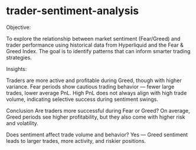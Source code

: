 
# trader-sentiment-analysis

Objective:

 To explore the relationship between  market sentiment (Fear/Greed) and trader performance using historical data from Hyperliquid and the Fear & Greed Index. The goal is to identify patterns that can inform smarter trading strategies.


Insights:

Traders are more active and profitable during Greed, though with higher variance.
Fear periods show cautious trading behavior — fewer large trades, lower average PnL.
High PnL does not always align with high trade volume, indicating selective success during sentiment swings.

Conclusion
Are traders more successful during Fear or Greed?
 On average, Greed periods see higher profitability, but they also come with higher risk and volatility.

Does sentiment affect trade volume and behavior?
 Yes — Greed sentiment leads to larger trades, more activity, and riskier positions.


